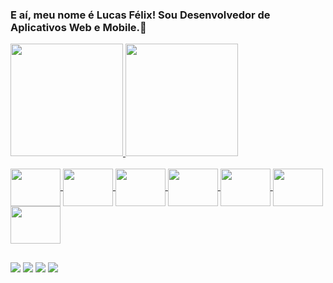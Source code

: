 ### E aí, meu nome é Lucas Félix! Sou Desenvolvedor de Aplicativos Web e Mobile.👋

<!--
**LucasF4/LucasF4** is a ✨ _special_ ✨ repository because its `README.md` (this file) appears on your GitHub profile.

Here are some ideas to get you started:

- 🔭 I’m currently working on ...
- 🌱 I’m currently learning ...
- 👯 I’m looking to collaborate on ...
- 🤔 I’m looking for help with ...
- 💬 Ask me about ...
- 📫 How to reach me: ...
- 😄 Pronouns: ...
- ⚡ Fun fact: ...
-->

<div>
  <a href="https://github.com/LucasF4">
  <img height="180em" src="https://github-readme-stats.vercel.app/api?username=LucasF4&show_icons=true&theme=dracula&include_all_commits=true&count_private=true" />
  <img height="180em" src="https://github-readme-stats.vercel.app/api/top-langs/?username=LucasF4&layout=compact&langs_count=7&theme=dracula"/>
</div>

<div style="display: inline_block"><br>
  <img align="center" height="60" width="80" src="https://cdn.jsdelivr.net/gh/devicons/devicon/icons/javascript/javascript-original.svg" />
  <img align="center" height="60" width="80" src="https://cdn.jsdelivr.net/gh/devicons/devicon/icons/react/react-original.svg" />
  <img align="center" height="60" width="80" src="https://cdn.jsdelivr.net/gh/devicons/devicon/icons/flutter/flutter-original.svg" />
  <img align="center" height="60" width="80" src="https://cdn.jsdelivr.net/gh/devicons/devicon/icons/html5/html5-original.svg" />
  <img align="center" height="60" width="80" src="https://cdn.jsdelivr.net/gh/devicons/devicon/icons/css3/css3-original.svg" />
  <img align="center" height="60" width="80" src="https://cdn.jsdelivr.net/gh/devicons/devicon/icons/nodejs/nodejs-original-wordmark.svg" />
  <img align="center" height="60" width="80" src="https://cdn.jsdelivr.net/gh/devicons/devicon/icons/bootstrap/bootstrap-original.svg" />
</div>

##

<div>
  <a href="https://www.linkedin.com/in/lucas-félix-695701208/"><img src="https://img.shields.io/badge/LinkedIn-0077B5?style=for-the-badge&logo=linkedin&logoColor=white" target="_blank" /></a>
  <a href="mailto:lucas.merito@hotmail.com"><img src="https://img.shields.io/badge/Microsoft_Outlook-0078D4?style=for-the-badge&logo=microsoft-outlook&logoColor=white" /></a>
  <a href="mailto:lmateus8673@gmail.com"><img src="https://img.shields.io/badge/Gmail-D14836?style=for-the-badge&logo=gmail&logoColor=white" /></a>
  <a href="https://www.instagram.com/lucas.mateus_21/"><img src="https://img.shields.io/badge/Instagram-E4405F?style=for-the-badge&logo=instagram&logoColor=white" /></a>
</div>
